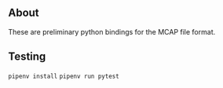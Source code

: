 ## About

These are preliminary python bindings for the MCAP file format.

## Testing

`pipenv install`
`pipenv run pytest`
